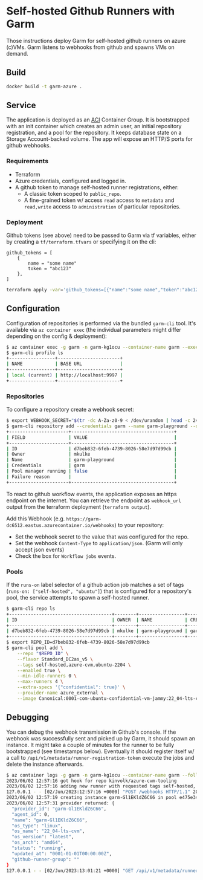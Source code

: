 # Self-hosted Github Runners with Garm

Those instructions deploy Garm for self-hosted github runners on azure (c)VMs. Garm listens to webhooks from github and spawns VMs on demand.

## Build

```bash
docker build -t garm-azure .
```

## Service

The application is deployed as an [ACI](https://azure.microsoft.com/en-us/products/container-instances) Container Group. It is bootstrapped with an init container which creates an admin user, an initial repository registration, and a pool for the repository. It keeps database state on a Storage Account-backed volume. The app will expose an HTTP/S ports for github webhooks.

### Requirements

- Terraform
- Azure credentials, configured and logged in.
- A github token to manage self-hosted runner registrations, either:
  - A classic token scoped to `public_repo`.
  - A fine-grained token w/ access `read` access to `metadata` and `read,write` access to `administration` of particular repositories.

### Deployment

Github tokens (see above) need to be passed to Garm via tf variables, either by creating a `tf/terraform.tfvars` or specifying it on the cli:

```hcl
github_tokens = [
	{
		name = "some name"
		token = "abc123"
	},
]
```

```bash
terraform apply -var='github_tokens=[{"name":"some name","token":"abc123"}]'
```

## Configuration

Configuration of repositories is performed via the bundled `garm-cli` tool. It's available via `az container exec` (the individual parameters might differ depending on the config & deployment):

```bash
$ az container exec -g garm -n garm-kg1ocu --container-name garm --exec-command bash
$ garm-cli profile ls
+-----------------+-----------------------+
| NAME            | BASE URL              |
+-----------------+-----------------------+
| local (current) | http://localhost:9997 |
+-----------------+-----------------------+
```

### Repositories

To configure a repository create a webhook secret:

```bash
$ export WEBHOOK_SECRET="$(tr -dc A-Za-z0-9 < /dev/urandom | head -c 24)"
$ garm-cli repository add --credentials garm --name garm-playground --owner mkulke --webhook-secret "$WEBHOOK_SECRET"
+----------------------+--------------------------------------+
| FIELD                | VALUE                                |
+----------------------+--------------------------------------+
| ID                   | d7beb832-6feb-4739-8026-58e7d97d99cb |
| Owner                | mkulke                               |
| Name                 | garm-playground                      |
| Credentials          | garm                                 |
| Pool manager running | false                                |
| Failure reason       |                                      |
+----------------------+--------------------------------------+
```

To react to github workflow events, the application exposes an https endpoint on the internet. You can retrieve the endpoint as `webhook_url` output from the terraform deployment (`terraform output`).

Add this Webhook (e.g. `https://garm-dc6512.eastus.azurecontainer.io/webhooks`) to your repository:
- Set the webhook secret to the value that was configured for the repo.
- Set the webhook `Content-Type` to `application/json`. (Garm will only accept json events)
- Check the box for `Workflow jobs` events.

### Pools

If the `runs-on` label selector of a github action job matches a set of tags (`runs-on: ["self-hosted", "ubuntu"]`) that is configured for a repository's pool, the service attempts to spawn a self-hosted runner.

```bash
$ garm-cli repo ls
+--------------------------------------+--------+-----------------+------------------+------------------+
| ID                                   | OWNER  | NAME            | CREDENTIALS NAME | POOL MGR RUNNING |
+--------------------------------------+--------+-----------------+------------------+------------------+
| d7beb832-6feb-4739-8026-58e7d97d99cb | mkulke | garm-playground | garm             | true             |
+--------------------------------------+--------+-----------------+------------------+------------------+
$ export REPO_ID=d7beb832-6feb-4739-8026-58e7d97d99cb
$ garm-cli pool add \
	--repo "$REPO_ID" \
	--flavor Standard_DC2as_v5 \
	--tags self-hosted,azure-cvm,ubuntu-2204 \
	--enabled true \
	--min-idle-runners 0 \
	--max-runners 4 \
	--extra-specs '{"confidential": true}' \
	--provider-name azure_external \
	--image Canonical:0001-com-ubuntu-confidential-vm-jammy:22_04-lts-cvm:latest
```

## Debugging

You can debug the webhook transmission in Github's console. If the webhook was successfully sent and picked up by Garm, it should spawn an instance. It might take a couple of minutes for the runner to be fully bootstrapped (see timestamps below). Eventually it should register itself w/ a call to `/api/v1/metadata/runner-registration-token` execute the jobs and delete the instance afterwards.

```bash
$ az container logs -g garm -n garm-kg1ocu --container-name garm --follow
2023/06/02 12:57:16 got hook for repo kinvolk/azure-cvm-tooling
2023/06/02 12:57:16 adding new runner with requested tags self-hosted, azure-cvm, ubuntu-2204 in pool e475e34d-05c9-42ea-9a52-bfa74b3ebaee
127.0.0.1 - - [02/Jun/2023:12:57:16 +0000] "POST /webhooks HTTP/1.1" 200 0 "" "GitHub-Hookshot/4200660"
2023/06/02 12:57:19 creating instance garm-Gl1EKldZ6C66 in pool e475e34d-05c9-42ea-9a52-bfa74b3ebaee
2023/06/02 12:57:31 provider returned: {
  "provider_id": "garm-Gl1EKldZ6C66",
  "agent_id": 0,
  "name": "garm-Gl1EKldZ6C66",
  "os_type": "linux",
  "os_name": "22_04-lts-cvm",
  "os_version": "latest",
  "os_arch": "amd64",
  "status": "running",
  "updated_at": "0001-01-01T00:00:00Z",
  "github-runner-group": ""
}
127.0.0.1 - - [02/Jun/2023:13:01:21 +0000] "GET /api/v1/metadata/runner-registration-token/ HTTP/1.1" 200 29 "" "curl/7.81.0"
```
